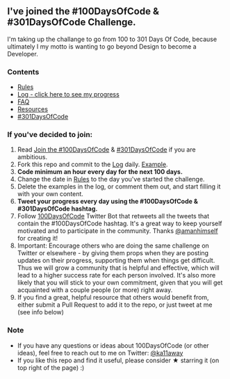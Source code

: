 ## I've joined the #100DaysOfCode & #301DaysOfCode Challenge.

I'm taking up the challange to go from 100 to 301 Days Of Code, because ultimately I my motto is wanting to go beyond Design to become a Developer.

### Contents
* [Rules](rules.md)
* [Log - click here to see my progress](log.md)
* [FAQ](FAQ.md)
* [Resources](resources.md)
* [#301DaysOfCode](301DaysOfCode.md)

### If you've decided to join:
1. Read [Join the #100DaysOfCode](https://medium.freecodecamp.com/join-the-100daysofcode-556ddb4579e4) & [#301DaysOfCode](http://benjaminspak.com/challenges/301-days-code/) if you are ambitious.
2. Fork this repo and commit to the [Log](log.md) daily. [Example](https://github.com/Kallaway/100-days-kallaway-log).
3. **Code minimum an hour every day for the next 100 days.**
4. Change the date in [Rules](rules.md) to the day you've started the challenge.
5. Delete the examples in the log, or comment them out, and start filling it with your own content.
6. **Tweet your progress every day using the #100DaysOfCode & #301DaysOfCode hashtag.**
7. Follow [100DaysOfCode](https://twitter.com/_100DaysOfCode) Twitter Bot that retweets all the tweets that contain the #100DaysOfCode hashtag. It's a great way to keep yourself motivated and to participate in the community. Thanks [@amanhimself](https://twitter.com/amanhimself) for creating it!
8. Important: Encourage others who are doing the same challenge on Twitter or elsewhere - by giving them props when they are posting updates on their progress, supporting them when things get difficult. Thus we will grow a community that is helpful and effective, which will lead to a higher success rate for each person involved. It's also more likely that you will stick to your own commitment, given that you will get acquainted with a couple people (or more) right away.
9. If you find a great, helpful resource that others would benefit from, either submit a Pull Request to add it to the repo, or just tweet at me (see info below)

### Note
* If you have any questions or ideas about 100DaysOfCode (or other ideas), feel free to reach out to me on Twitter: [@ka11away](https://twitter.com/ka11away)
* If you like this repo and find it useful, please consider &#9733; starring it (on top right of the page) :)
